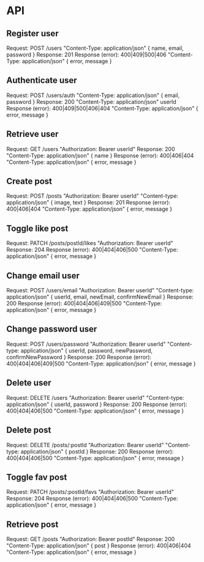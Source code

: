 # API

## Register user

Request: POST /users "Content-Type: application/json" { name, email, password }
Response: 201
Response (error): 400|409|500|406 "Content-Type: application/json" { error, message }

## Authenticate user

Request: POST /users/auth "Content-Type: application/json" { email, password }
Response: 200 "Content-Type: application/json" userId
Response (error): 400|409|500|406|404 "Content-Type: application/json" { error, message }

## Retrieve user

Request: GET /users "Authorization: Bearer userId"
Response: 200 "Content-Type: application/json" { name }
Response (error): 400|406|404 "Content-Type: application/json" { error, message }

## Create post

Request: POST /posts "Authorization: Bearer userId" "Content-type: application/json" { image, text }
Response: 201
Response (error): 400|406|404 "Content-Type: application/json" { error, message }

## Toggle like post

Request: PATCH /posts/postId/likes "Authorization: Bearer userId"
Response: 204
Response (error): 400|404|406|500 "Content-Type: application/json" { error, message }

## Change email user

Request: POST /users/email "Authorization: Bearer userId" "Content-type: application/json" { userId, email, newEmail, confirmNewEmail }
Response: 200
Response (error): 400|404|406|409|500 "Content-Type: application/json" { error, message }

## Change password user

Request: POST /users/password "Authorization: Bearer userId" "Content-type: application/json" { userId, password, newPassword, confirmNewPassword }
Response: 200
Response (error): 400|404|406|409|500 "Content-Type: application/json" { error, message }

## Delete user

Request: DELETE /users "Authorization: Bearer userId" "Content-type: application/json" { userId, password }
Response: 200
Response (error): 400|404|406|500 "Content-Type: application/json" { error, message }

## Delete post

Request: DELETE /posts/:postId "Authorization: Bearer userId" "Content-type: application/json" { postId }
Response: 200
Response (error): 400|404|406|500 "Content-Type: application/json" { error, message }

## Toggle fav post

Request: PATCH /posts/:postId/favs "Authorization: Bearer userId"
Response: 204
Response (error): 400|404|406|500 "Content-Type: application/json" { error, message }

## Retrieve post

Request: GET /posts "Authorization: Bearer postId"
Response: 200 "Content-Type: application/json" { post }
Response (error): 400|406|404 "Content-Type: application/json" { error, message }
